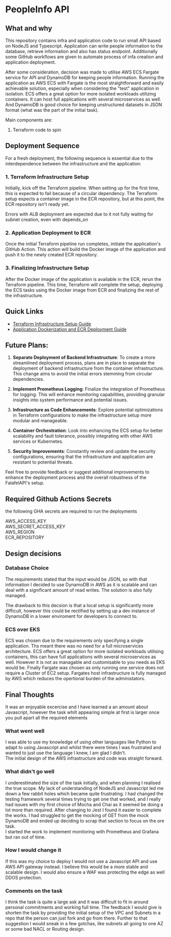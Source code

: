 # PeopleInfo API

## What and why

This repository contains infra and application code to run small API based on NodeJS and Typescript. Application can write people information to the database, retrieve information and also has status endpoint. 
Additionally some GitHub workflows are given to automate process of infa creation and application deployment.

After some consideration, decision was made to utilise AWS ECS Fargate service for API and DynamoDB for keeping people information. Running the application as AWS ECS with Fargate is the most straightforward and easily achievable solution, especially when considering the "test" application in isolation. ECS offers a great option for more isolated workloads utilizing containers. It can host full applications with several microservices as well.
And DynamoDB is good choice for keeping unstructured datasets in JSON format (what was the part of the initial task).


Main components are:
1. Terraform code to spin


## Deployment Sequence

For a fresh deployment, the following sequence is essential due to the interdependence between the infrastructure and the application:

### 1. **Terraform Infrastructure Setup**

Initially, kick off the Terraform pipeline. When setting up for the first time, this is expected to fail because of a circular dependency. The Terraform setup expects a container image in the ECR repository, but at this point, the ECR repository isn't ready yet.

Errors with ALB deployment are expected due to it not fully waiting for subnet creation, even with depends_on

### 2. **Application Deployment to ECR**

Once the initial Terraform pipeline run completes, initiate the application's GitHub Action. This action will build the Docker image of the application and push it to the newly created ECR repository.

### 3. **Finalizing Infrastructure Setup**

After the Docker image of the application is available in the ECR, rerun the Terraform pipeline. This time, Terraform will complete the setup, deploying the ECS tasks using the Docker image from ECR and finalizing the rest of the infrastructure.

## Quick Links

- [Terraform Infrastructure Setup Guide](https://github.com/Pretendfriend/Falafel-API-Server/blob/a005238977a6bb14f39a9830e3c883c1996b0be4/components/README.md)
- [Application Dockerization and ECR Deployment Guide](https://github.com/Pretendfriend/Falafel-API-Server/blob/a005238977a6bb14f39a9830e3c883c1996b0be4/application/README.md)

## Future Plans:

1. **Separate Deployment of Backend Infrastructure**: To create a more streamlined deployment process, plans are in place to separate the deployment of backend infrastructure from the container infrastructure. This change aims to avoid the initial errors stemming from circular dependencies.

2. **Implement Prometheus Logging**: Finalize the integration of Prometheus for logging. This will enhance monitoring capabilities, providing granular insights into system performance and potential issues.

3. **Infrastructure as Code Enhancements**: Explore potential optimizations in Terraform configurations to make the infrastructure setup more modular and manageable.

4. **Container Orchestration**: Look into enhancing the ECS setup for better scalability and fault tolerance, possibly integrating with other AWS services or Kubernetes.

5. **Security Improvements**: Constantly review and update the security configurations, ensuring that the infrastructure and application are resistant to potential threats.

Feel free to provide feedback or suggest additional improvements to enhance the deployment process and the overall robustness of the FalafelAPI's setup.

## Required Github Actions Secrets
the following GHA secrets are required to run the deployments

AWS_ACCESS_KEY\
AWS_SECRET_ACCESS_KEY\
AWS_REGION\
ECR_REPOSITORY

## Design decisions

### Database Choice
The requirements stated that the input would be JSON, so with that information I decided to use DynamoDB in AWS as it is scalable and can deal with a significant amount of read writes.  The solution is also fully managed.

The drawback to this decsion is that a local setup is significantly more difficult, however this could be rectified by setting up a dev instance of DynamoDB in a lower enviroment for developers to connect to.

### ECS over EKS
ECS was chosen due to the requirements only specifying a single application.  Ths meant there was no need for a full microservices architecture. ECS offers a great option for more isolated workloads utilising containers, this can have full applications with several microservices as well.  However it is not as managable and customisable to you needs as EKS would be.  Finally Fargate was chosen as only running one service does not require a Cluster of EC2 setup.  Fargates host infrastructure is fully managed by AWS which reduces the opertional burden of the administators.

## Final Thoughts

It was an enjoyable excercise and I have learned a an amount about Javascript, however the task whilt appearing simple at first is larger once you pull apart all the required elements

### What went well
I was able to use my knowledge of using other languages like Python to adapt to using Javascript and whilst there were times I was frustrated and wanted to just use the language I knew, I am glad I didn't. \
The initial design of the AWS infrastructure and code was straight forward.

### What didn't go well
I underestimated the size of the task initially, and when planning I realised the true scope. My lack of understanding of NodeJS and Javascript led me down a few rabbit holes which became quite frustrating. I had changed the testing framework several times trying to get one that worked, and I really had issues with my first choice of Mocha and Chai as it seemed be doing a lot more than required.  After changing to Jest I found it easier to complete the works.  I had struggled to get the mocking of GET from the mock DynamoDB and ended up deciding to scrap that section to focus on the ore task.\
I started the work to implement monitoring with Prometheus and Grafana but ran out of time.

###  How I would change it
If this was my choice to deploy I would not use a Javascript API and use AWS API gateway instead.  I believe this would be a more stable and scalable design. I would also ensure a WAF was protecting the edge as well DDOS protection.

### Comments on the task
I think the task is quite a large ask and it was difficult to fit in around personal commitments and working full time.  The feedback I would give is shorten the task by providing the initial setup of the VPC and Subnets in a repo that the person can just fork and go from there.  Further to that suggestion I would sneak in a few gotchas, like subnets all going to one AZ or some bad NACL or Routing design.